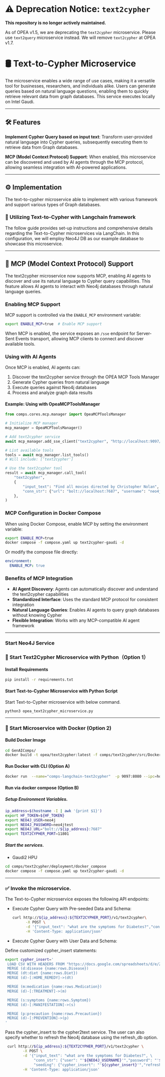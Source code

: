 # ⚠️ Deprecation Notice: `text2cypher`

**This repository is no longer actively maintained.**

As of OPEA v1.5, we are deprecating the `text2cypher` microservice. Please use `text2query` microservice instead. We will remove `text2cypher` at OPEA v1.7.

# 🛢 Text-to-Cypher Microservice

The microservice enables a wide range of use cases, making it a versatile tool for businesses, researchers, and individuals alike. Users can generate queries based on natural language questions, enabling them to quickly retrieve relevant data from graph databases. This service executes locally on Intel Gaudi.

---

## 🛠️ Features

**Implement Cypher Query based on input text**: Transform user-provided natural language into Cypher queries, subsequently executing them to retrieve data from Graph databases.

**MCP (Model Context Protocol) Support**: When enabled, this microservice can be discovered and used by AI agents through the MCP protocol, allowing seamless integration with AI-powered applications.

---

## ⚙️ Implementation

The text-to-cypher microservice able to implement with various framework and support various types of Graph databases.

### 🔗 Utilizing Text-to-Cypher with Langchain framework

The follow guide provides set-up instructions and comprehensive details regarding the Text-to-Cypher microservices via LangChain. In this configuration, we will employ Neo4J DB as our example database to showcase this microservice.

---

## 🤖 MCP (Model Context Protocol) Support

The text2cypher microservice now supports MCP, enabling AI agents to discover and use its natural language to Cypher query capabilities. This feature allows AI agents to interact with Neo4j databases through natural language queries.

### Enabling MCP Support

MCP support is controlled via the `ENABLE_MCP` environment variable:

```bash
export ENABLE_MCP=true  # Enable MCP support
```

When MCP is enabled, the service exposes an `/sse` endpoint for Server-Sent Events transport, allowing MCP clients to connect and discover available tools.

### Using with AI Agents

Once MCP is enabled, AI agents can:

1. Discover the text2cypher service through the OPEA MCP Tools Manager
2. Generate Cypher queries from natural language
3. Execute queries against Neo4j databases
4. Process and analyze graph data results

#### Example: Using with OpeaMCPToolsManager

```python
from comps.cores.mcp.manager import OpeaMCPToolsManager

# Initialize MCP manager
mcp_manager = OpeaMCPToolsManager()

# Add text2cypher service
await mcp_manager.add_sse_client("text2cypher", "http://localhost:9097/sse")

# List available tools
tools = await mcp_manager.list_tools()
# Will include: ['text2cypher']

# Use the text2cypher tool
result = await mcp_manager.call_tool(
    "text2cypher",
    {
        "input_text": "Find all movies directed by Christopher Nolan",
        "conn_str": {"url": "bolt://localhost:7687", "username": "neo4j", "password": "password"},
    },
)
```

### MCP Configuration in Docker Compose

When using Docker Compose, enable MCP by setting the environment variable:

```bash
export ENABLE_MCP=true
docker compose -f compose.yaml up text2cypher-gaudi -d
```

Or modify the compose file directly:

```yaml
environment:
  ENABLE_MCP: true
```

### Benefits of MCP Integration

- **AI Agent Discovery**: Agents can automatically discover and understand the text2cypher capabilities
- **Standardized Interface**: Uses the standard MCP protocol for consistent integration
- **Natural Language Queries**: Enables AI agents to query graph databases without knowing Cypher
- **Flexible Integration**: Works with any MCP-compatible AI agent framework

---

### Start Neo4J Service

### 🚀 Start Text2Cypher Microservice with Python（Option 1）

#### Install Requirements

```bash
pip install -r requirements.txt
```

#### Start Text-to-Cypher Microservice with Python Script

Start Text-to-Cypher microservice with below command.

```bash
python3 opea_text2cypher_microservice.py
```

---

### 🚀 Start Microservice with Docker (Option 2)

#### Build Docker Image

```bash
cd GenAIComps/
docker build -t opea/text2cypher:latest -f comps/text2cypher/src/Dockerfile.intel_hpu .
```

#### Run Docker with CLI (Option A)

```bash
docker run  --name="comps-langchain-text2cypher"  -p 9097:8080 --ipc=host opea/text2cypher:latest
```

#### Run via docker compose (Option B)

##### Setup Environment Variables.

```bash
ip_address=$(hostname -I | awk '{print $1}')
export HF_TOKEN=${HF_TOKEN}
export NEO4J_USER=neo4j
export NEO4J_PASSWORD=neo4jtest
export NEO4J_URL="bolt://${ip_address}:7687"
export TEXT2CYPHER_PORT=11801
```

##### Start the services.

- Gaudi2 HPU

```bash
cd comps/text2cypher/deployment/docker_compose
docker compose -f compose.yaml up text2cypher-gaudi -d
```

---

### ✅ Invoke the microservice.

The Text-to-Cypher microservice exposes the following API endpoints:

- Execute Cypher Query with Pre-seeded Data and Schema:

  ```bash
  curl http://${ip_address}:${TEXT2CYPHER_PORT}/v1/text2cypher\
        -X POST \
        -d '{"input_text": "what are the symptoms for Diabetes?","conn_str": {"user": "'${NEO4J_USERNAME}'","password": "'${NEO4J_PASSWPORD}'","url": "'${NEO4J_URL}'" }}' \
        -H 'Content-Type: application/json'
  ```

- Execute Cypher Query with User Data and Schema:

Define customized cypher_insert statements:

```bash
export cypher_insert='
 LOAD CSV WITH HEADERS FROM "https://docs.google.com/spreadsheets/d/e/2PACX-1vQCEUxVlMZwwI2sn2T1aulBrRzJYVpsM9no8AEsYOOklCDTljoUIBHItGnqmAez62wwLpbvKMr7YoHI/pub?gid=0&single=true&output=csv" AS rows
 MERGE (d:disease {name:rows.Disease})
 MERGE (dt:diet {name:rows.Diet})
 MERGE (d)-[:HOME_REMEDY]->(dt)

 MERGE (m:medication {name:rows.Medication})
 MERGE (d)-[:TREATMENT]->(m)

 MERGE (s:symptoms {name:rows.Symptom})
 MERGE (d)-[:MANIFESTATION]->(s)

 MERGE (p:precaution {name:rows.Precaution})
 MERGE (d)-[:PREVENTION]->(p)
'
```

Pass the cypher_insert to the cypher2text service. The user can also specify whether to refresh the Neo4j database using the refresh_db option.

```bash
 curl http://${ip_address}:${TEXT2CYPHER_PORT}/v1/text2cypher \
        -X POST \
        -d '{"input_text": "what are the symptoms for Diabetes?", \
             "conn_str": {"user": "'${NEO4J_USERNAME}'","password": "'${NEO4J_PASSWPORD}'","url": "'${NEO4J_URL}'" } \
             "seeding": {"cypher_insert": "'${cypher_insert}'","refresh_db": "True" }}' \
        -H 'Content-Type: application/json'

```
